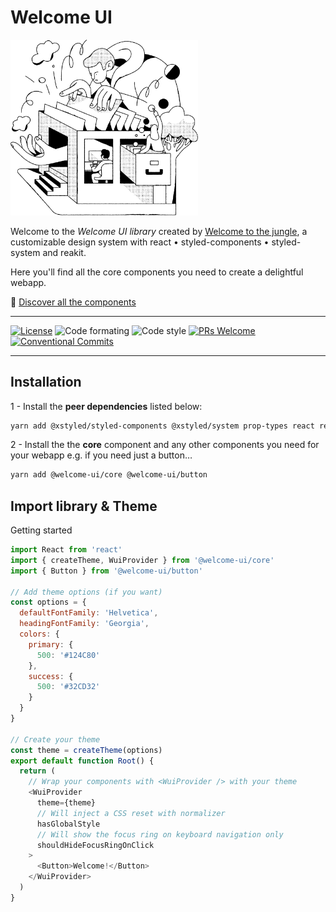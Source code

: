 # Welcome UI

<img src="assets/illustration.png" width="300" />

Welcome to the _Welcome UI library_ created by [Welcome to the jungle](https://www.welcometothejungle.com), a customizable design system with react • styled-components • styled-system and reakit.

Here you'll find all the core components you need to create a delightful webapp.

🌴 [Discover all the components](https://welcome-ui.com)

---

[![License](https://img.shields.io/npm/l/welcome-ui.svg)](https://github.com/WTTJ/welcome-ui/blob/master/LICENSE) ![Code formating](https://img.shields.io/badge/code%20formating-prettier-blue.svg) ![Code style](https://img.shields.io/badge/code%20style-styled--components-ff69b4.svg) [![PRs Welcome](https://img.shields.io/badge/PRs-welcome-mediumspringgreen.svg)](https://github.com/WTTJ/welcome-ui/blob/master/CONTRIBUTING.md) [![Conventional Commits](https://img.shields.io/badge/Conventional%20Commits-1.0.0-yellow.svg)](https://conventionalcommits.org)

---

## Installation

1 - Install the **peer dependencies** listed below:

```bash
yarn add @xstyled/styled-components @xstyled/system prop-types react react-dom styled-components
```

2 - Install the the **core** component and any other components you need for your webapp e.g. if you need just a button…

```bash
yarn add @welcome-ui/core @welcome-ui/button
```

## Import library & Theme

Getting started

```js
import React from 'react'
import { createTheme, WuiProvider } from '@welcome-ui/core'
import { Button } from '@welcome-ui/button'

// Add theme options (if you want)
const options = {
  defaultFontFamily: 'Helvetica',
  headingFontFamily: 'Georgia',
  colors: {
    primary: {
      500: '#124C80'
    },
    success: {
      500: '#32CD32'
    }
  }
}

// Create your theme
const theme = createTheme(options)
export default function Root() {
  return (
    // Wrap your components with <WuiProvider /> with your theme
    <WuiProvider
      theme={theme}
      // Will inject a CSS reset with normalizer
      hasGlobalStyle
      // Will show the focus ring on keyboard navigation only
      shouldHideFocusRingOnClick
    >
      <Button>Welcome!</Button>
    </WuiProvider>
  )
}
```
